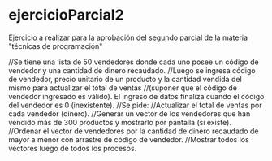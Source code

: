 # ejercicioParcial2
Ejercicio a realizar para la aprobación del segundo parcial de la materia "técnicas de programación"

//Se tiene una lista de 50 vendedores donde cada uno posee un código de vendedor y una cantidad de dinero recaudado. 
//Luego se ingresa código de vendedor, precio unitario de un producto y la cantidad vendida del mismo para actualizar el total de ventas 
//(suponer que el código de vendedor ingresado es válido). El ingreso de datos finaliza cuando el código del vendedor es 0 (inexistente). 
//Se pide:
//Actualizar el total de ventas por cada vendedor (dinero). 
//Generar un vector de los vendedores que han vendido más de 300 productos y mostrarlo por pantalla (si existe). 
//Ordenar el vector de vendedores por la cantidad de dinero recaudado de mayor a menor con arrastre de código de vendedor. 
//Mostrar todos los vectores luego de todos los procesos.
